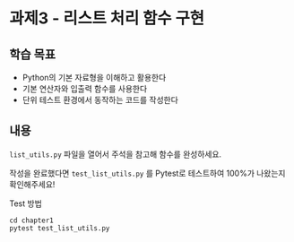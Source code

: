 # 과제3 - 리스트 처리 함수 구현

## 학습 목표

- Python의 기본 자료형을 이해하고 활용한다
- 기본 연산자와 입출력 함수를 사용한다
- 단위 테스트 환경에서 동작하는 코드를 작성한다

## 내용

`list_utils.py` 파일을 열어서 주석을 참고해 함수를 완성하세요.

작성을 완료했다면 `test_list_utils.py` 를 Pytest로 테스트하여 100%가 나왔는지 확인해주세요!

Test 방법

```shell
cd chapter1
pytest test_list_utils.py
```
